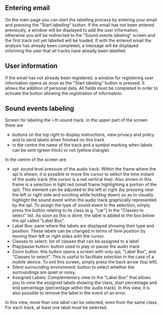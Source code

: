 ## Entering email

On the main page you can start the labelling process by entering your email and pressing the "Start labelling" button. If the email has not been entered previously, a window will be displayed to add the user information, otherwise you will be redirected to the "Sound events labeling" screen and the first track not yet labelled will be loaded. If with the entered email the analysis has already been completed, a message will be displayed informing the user that all tracks have already been labelled.

## User information

If the email has not already been registered, a window for registering user information opens as soon as the "Start labeling" button is pressed. It allows the addition of personal data. All fields must be completed in order to activate the button allowing the registration of information.

## Sound events labeling

Screen for labeling the i-th sound track. 
In the upper part of the screen there are
- buttons on the top right to display instructions, view privacy and policy and to send labels when finished on this track
- in the centre the name of the track and a symbol marking when labels can be sent (green thick) or not (yellow triangle).

In the centre of the screen are:

- spl: sound level pressure of the audio track. Within the frame where the spl is shown, it is possible to move the cursor to select the time instant of the audio track (the cursor is a red vertical line). Also shown in this frame is a selection in light red (small frame highlighting a portion of the spl). This element can be adjusted to the left or right (by pressing near the left or right side and scrolling while holding down) so as to visually highlight the sound event within the audio track graphically represented by the spl. To assign the type of sound event to the selection, simply press the button relating to its class (e.g. "car") in the "Classes to select" list. As soon as this is done, the label is added to the box below the spl called "Label Box".
- Label Box: pane where the labels are displayed showing their type and position. These labels can be changed in terms of time position by moving their left or right sides with the cursor.
- Classes to select: list of classes that can be assigned to a label
- Play/pause button: button used to play or pause the audio track
- Zoom button: this button opens a screen with only spl, "Label Box", and "Classes to select". This is useful to facilitate selection in the case of a mobile device. To exit this screen, simply press the back arrow (top left).
- Silent surrounding environment: button to select whether the surroundings are quiet or noisy.
- Assigned Labels: Complementary view to the "Label Box" that allows you to view the assigned labels showing the class, start percentage and end percentage (percentage within the audio track). In this view, it is also possible to remove the label in the event of an error.

In this view, more than one label can be selected, even from the same class. For each track, at least one label must be selected. 